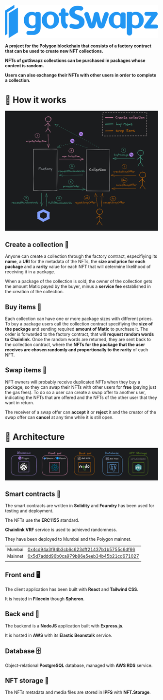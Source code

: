 <p align="center">
  <img src="images/logo_full.png" title="gotSwapz logo">
</p>

**A project for the Polygon blockchain that consists of a factory contract that can be used to create new NFT collections.**

**NFTs of gotSwapz collections can be purchased in packages whose content is random.**

**Users can also exchange their NFTs with other users in order to complete a collection.**

# :large_blue_diamond: How it works

![diagram](images/diagram.png)

## Create a collection :flower_playing_cards:

Anyone can create a collection through the factory contract, especifiying its **name**, a **URI** for the metadata of the NFTs, the **size and price for each package** and a **rarity** value for each NFT that will determine likelihood of receiving it in a package.

When a package of the collection is sold, the owner of the collection gets the amount Matic payed by the buyer, minus a **service fee** established in the creation of the collection.

## Buy items :shopping_cart:

Each collection can have one or more package sizes with different prices. To buy a package users call the collection contract specifiying the **size of the package** and sending required **amount of Matic** to purchase it. The order is forwarded to the factory contract, that will **request random words to Chainlink**. Once the random words are returned, they are sent back to the collection contract, where the **NFTs for the package that the user receives are chosen randomly and proportionally to the rarity** of each NFT.

## Swap items :handshake:

NFT owners will probably receive duplicated NFTs when they buy a package, so they can swap their NFTs with other users for **free** (paying just the gas fees). To do so a user can create a swap offer to another user, indicating the NFTs that are offered and the NFTs of the other user that they want in return.

The receiver of a swap offer can **accept** it or **reject** it and the creator of the swap offer can **cancel** at any time while it is still open.

# :large_blue_diamond: Architecture

![architecture](images/stack.png)

## Smart contracts :scroll:

The smart contracts are written in **Solidity** and **Foundry** has been used for testing and deployment.

The NFTs use the **ERC1155** standard.

**Chainlink VRF** service is used to achieved randomness.

They have been deployed to Mumbai and the Polygon mainnet.

|         |                                                        |
| ------- | ------------------------------------------------------ |
| Mumbai  | [0x4cd94a3f94b3cb6c623dff21437b1b5755c6df66](https://mumbai.polygonscan.com/address/0x4cd94a3f94b3cb6c623dff21437b1b5755c6df66#code) |
| Mainnet | [0x5d7addd96b0ca979b86e5eeb34b45b21cd671027](https://polygonscan.com/address/0x5d7addd96b0ca979b86e5eeb34b45b21cd671027#code)        |
|         |                                                        |

## Front end :desktop_computer:

The client application has been built with **React** and **Tailwind CSS**.

It is hosted in **Filecoin** though **Spheron**.

## Back end :electric_plug:

The backend is a **NodeJS** application built with **Express.js**.

It is hosted in **AWS** with its **Elastic Beanstalk** service.

## Database :file_cabinet:

Object-relational **PostgreSQL** database, managed with **AWS RDS** service.

## NFT storage :floppy_disk:

The NFTs metadata and media files are stored in **IPFS** with **NFT.Storage**.
